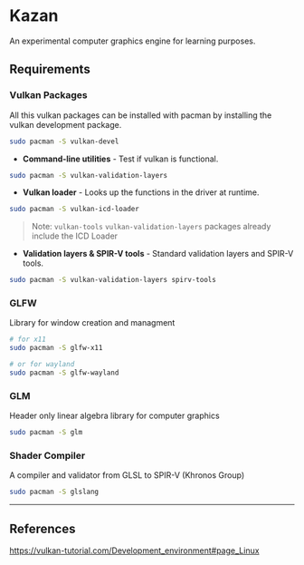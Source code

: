 # Kazan

An experimental computer graphics engine for learning purposes.

## Requirements

### Vulkan Packages

All this vulkan packages can be installed with pacman by installing the vulkan development package.
```sh
sudo pacman -S vulkan-devel
```

- **Command-line utilities** - Test if vulkan is functional.
```sh
sudo pacman -S vulkan-validation-layers
```

- **Vulkan loader** - Looks up the functions in the driver at runtime.
```sh
sudo pacman -S vulkan-icd-loader
```
> Note: `vulkan-tools`  `vulkan-validation-layers` packages already include the ICD Loader

- **Validation layers & SPIR-V tools** - Standard validation layers and SPIR-V tools.
```sh
sudo pacman -S vulkan-validation-layers spirv-tools
```

### GLFW

Library for window creation and managment
```sh
# for x11
sudo pacman -S glfw-x11

# or for wayland
sudo pacman -S glfw-wayland
``` 

### GLM

Header only linear algebra library for computer graphics
```sh
sudo pacman -S glm
```

### Shader Compiler

A compiler and validator from GLSL to SPIR-V (Khronos Group)
```sh
sudo pacman -S glslang
```

___
## References

https://vulkan-tutorial.com/Development_environment#page_Linux